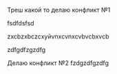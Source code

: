 Треш какой то делаю конфликт №1

fsdfdsfsd

zxcbzxbczcхуйvnxcvnxcvbvcbxvcb
 
 zdfgdfzgzdfg
  
  Делаю конфликт №2
  fzdgzdfgzdfg
